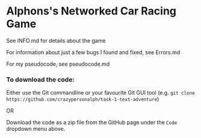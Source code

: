 # Alphons's Networked Car Racing Game
See INFO.md for details about the game

For information about just a few bugs I found and fixed, see Errors.md

For my pseudocode, see pseudocode.md

### To download the code:
Either use the Git commandline or your favourite Git GUI tool (e.g. `git clone https://github.com/crazypersonalph/task-1-text-adventure`)

OR

Download the code as a zip file from the GitHub page under the `Code` dropdown menu above.